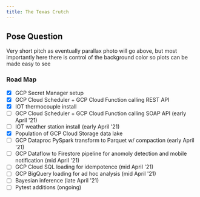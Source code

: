 ```yaml
---
title: The Texas Crutch
---
```


## Pose Question

Very short pitch as eventually parallax photo will go above, but most importantly here there is control of the background color so plots can be made easy to see

### Road Map
- [x] GCP Secret Manager setup
- [x] GCP Cloud Scheduler + GCP Cloud Function calling REST API
- [x] IOT thermocouple install
- [ ] GCP Cloud Scheduler + GCP Cloud Function calling SOAP API (early April '21)
- [ ] IOT weather station install (early April '21)
- [x] Population of GCP Cloud Storage data lake
- [ ] GCP Dataproc PySpark transform to Parquet w/ compaction (early April '21)
- [ ] GCP Dataflow to Firestore pipeline for anomoly detection and mobile notification (mid April '21)
- [ ] GCP Cloud SQL loading for idempotence (mid April '21)
- [ ] GCP BigQuery loading for ad hoc analysis (mid April '21)
- [ ] Bayesian inference (late April '21)
- [ ] Pytest additions (ongoing)